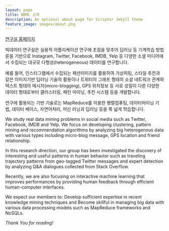 ```yaml
---
layout: page
title: BDML 소개
description: An optional about page for Scriptor Jekyll theme
feature_image: images/about.png
---
```


[연구실 홈페이지](https://nongaussian.github.io/#firstPage)

빅데이터 연구실은 실용적 어플리케이션 연구에 초점을 맞추어 딥러닝 등 기계학습 방법론을 기반으로 Instagram, Twitter, Facebook, IMDB, Yelp 등 다양한 소셜 미디어에서 수집되는 대규모 다형성(heterogeneous) 데이터를 연구합니다.

예를 들어, 인스타그램에서 수집되는 패션이미지를 활용하여 가상피팅, 스타일 추천과 같은 이미지기반 딥러닝 기술의 활용이나 트위터의 그래프 형태의 소셜 네트워크 관계와 텍스트 형태의 메시지(micro-blogging), GPS 위치정보 등 서로 성질이 다른 다양한 데이터 형태로부터 클러스터링, 패턴 마이닝, 추천 시스템 등을 개발합니다.

연구에 활용되는 기반 기술로는 MapReduce를 이용한 병렬컴퓨팅, 데이터마이닝 기법, 데이터 베이스, 자연어처리, 머신 러닝과 딥러닝 등을 폭 넓게 학습합니다.

We study real data mining problems in social media such as Twitter, Facebook, IMDB and Yelp. We focus on developing clustering, pattern mining and recommendation algorithms by analyzing big heterogenous data with various types including micro-blog message, GPS location and friend relationship.

In this research direction, our group has been investigated the discovery of interesting and useful patterns in human behavior such as traveling trajectory patterns from geo-tagged Twitter messages and expert detection by analyzing Q&A dialogues collected from Stack Overflow.

Recently, we are also focusing on interactive machine learning that improves performances by providing human feedback through efficient human-computer interfaces.

We expect our members to: Develop sufficient expertise in recent knowledge mining techniques and Become skillful in managing big data with various data processing models such as MapReduce frameworks and NoSQLs.

*Thank You for reading!*

